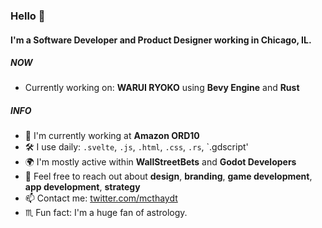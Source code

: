 ### Hello 👋

#### I'm a Software Developer and Product Designer working in Chicago, IL.

##### NOW

- Currently working on: **WARUI RYOKO** using **Bevy Engine** and **Rust**

##### INFO

- 🏢 I'm currently working at **Amazon ORD10**
- 🛠 I use daily: `.svelte`, `.js`, `.html`, `.css`, `.rs`, `.gdscript'
- 🌍 I'm mostly active within **WallStreetBets** and **Godot Developers**
- 💬 Feel free to reach out about **design**, **branding**, **game development**, **app development**, **strategy**
- 📫 Contact me: [twitter.com/mcthaydt](https://twitter.com/mcthaydt)
- ♏️ Fun fact: I'm a huge fan of astrology.
